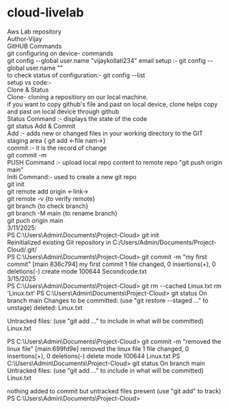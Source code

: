 # cloud-livelab
Aws Lab repository
<br>
Author-Vijay
<br>
GitHUB Commands
<br>
git configuring on device- commands 
<br>
git config --global user.name "vijaykollati234"  email setup :- git config --global user.name ""
<br>
to check status of configuration:- git config --list
<br>
setup vs code:- 
<br>
Clone & Status
<br>
Clone- cloning a repositiory on our local machine.
<br>
if you want to copy github's file and past on local device, clone helps copy and past on local device through github
<br>
Status Command :- displays the state of the code
<br>
git status
Add & Commit
<br>
Add :- adds new or changed files in your working directory to the GIT staging area { git add <-file nam->}
<br>
commit :- it is the record of change
<br>
git commit -m
<br>
PUSH Command :- upload local repo content to remote repo "git push origin main"
<br>
Initi Command:- used to create a new git repo
<br>
git init
<br>
git remote add origin <-link->
<br>
git remote -v {to verify remote}
<br>
git branch {to check branch}
<br>
git branch -M main {to rename branch}
<br>
git puch origin main
<br>
                                         3/11/2025:
<br>
PS C:\Users\Admin\Documents\Project-Cloud> git init
<br>
Reinitialized existing Git repository in C:/Users/Admin/Documents/Project-Cloud/.git/
<br>
PS C:\Users\Admin\Documents\Project-Cloud> git commit -m "my first commit"
[main 836c794] my first commit
 1 file changed, 0 insertions(+), 0 deletions(-)
 create mode 100644 Secondcode.txt
 <br>
     3/15/2025
     <br>
     PS C:\Users\Admin\Documents\Project-Cloud> git rm --cached Linux.txt
rm 'Linux.txt'
PS C:\Users\Admin\Documents\Project-Cloud> git status 
On branch main
Changes to be committed:
  (use "git restore --staged <file>..." to unstage)
        deleted:    Linux.txt

Untracked files:
  (use "git add <file>..." to include in what will be committed)
        Linux.txt

PS C:\Users\Admin\Documents\Project-Cloud> git commit -m "removed the linux file"
[main 699fd9e] removed the linux file
 1 file changed, 0 insertions(+), 0 deletions(-)
 delete mode 100644 Linux.txt
PS C:\Users\Admin\Documents\Project-Cloud> git status
On branch main
Untracked files:
  (use "git add <file>..." to include in what will be committed)
        Linux.txt

nothing added to commit but untracked files present (use "git add" to track)
PS C:\Users\Admin\Documents\Project-Cloud> 

